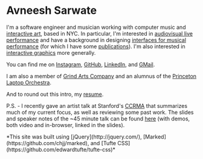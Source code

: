<b>Avneesh Sarwate</b>
===============

I'm a software engineer and musician working with computer music and [interactive art](/art#), based in NYC. In particular, I'm interested in [audiovisual live performance](/audiovisualperformance#)  and have a background in designing [interfaces for musical performance](/electronicimprovisation#) (for which I have some [publications](/publications#)). I'm also interested in [interactive graphics](/interactivevisuals#) more generally. 

You can find me on [Instagram](https://www.instagram.com/avneeshsarwate/), [GitHub](https://github.com/AvneeshSarwate), [LinkedIn](https://www.linkedin.com/in/avneesh-sarwate-16172662), and [GMail](mailto:avneeshsarwate@gmail.com). 

I am also a member of [Grind Arts Company](http://www.grindarts.com/) and an alumnus of the [Princeton Laptop Orchestra](http://plork.princeton.edu/index.php).

And to round out this intro, my [resume](/static/papers/Sarwate_Resume.pdf).

P.S. - I recently gave an artist talk at Stanford's [CCRMA](https://ccrma.stanford.edu/) that summarizes much of my current focus, as well as reviewing some past work. The slides and speaker notes of the ~45 minute talk can be found [here](https://docs.google.com/presentation/d/1D7NDcneOhzQLNmKaKb-PcEIQdSOv9JuZU8DrUk4IPuY/edit?usp=sharing) (with demos, both video and in-browser, linked in the slides).

<footer>*This site was built using  [jQuery](http://jquery.com/), [Marked](https://github.com/chjj/marked), and [Tufte CSS](https://github.com/edwardtufte/tufte-css)*</footer>
